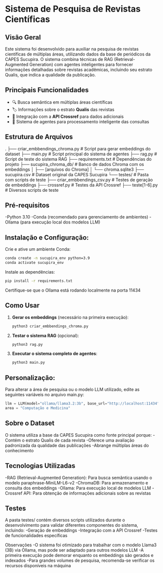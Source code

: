 # Sistema de Pesquisa de Revistas Científicas

## Visão Geral
Este sistema foi desenvolvido para auxiliar na pesquisa de revistas científicas de múltiplas áreas, utilizando dados da base de periódicos da CAPES Sucupira. O sistema combina técnicas de RAG (Retrieval-Augmented Generation) com agentes inteligentes para fornecer informações detalhadas sobre revistas acadêmicas, incluindo seu estrato Qualis, que indica a qualidade da publicação.

## Principais Funcionalidades

- 🔍 Busca semântica em múltiplas áreas científicas  
- 🏷️ Informações sobre o estrato **Qualis** das revistas  
- 🔗 Integração com a **API Crossref** para dados adicionais  
- 🤖 Sistema de agentes para processamento inteligente das consultas  

## Estrutura de Arquivos
.
├── criar_embbendings_chroma.py   # Script para gerar embeddings do dataset
├── main.py                       # Script principal do sistema de agentes
├── rag.py                        # Script de teste do sistema RAG
├── requirements.txt              # Dependências do projeto
├── sucupira_chroma_db/           # Banco de dados Chroma com os embeddings
│   ├── [arquivos do Chroma]
│   └── chroma.sqlite3
├── sucupira.csv                  # Dataset original da CAPES Sucupira
└── testes/                       # Pasta com scripts de teste
    ├── criar_embbendings_csv.py  # Testes de geração de embeddings
    ├── crossref.py               # Testes da API Crossref
    ├── teste[1-6].py             # Diversos scripts de teste


## Pré-requisitos
-Python 3.10
-Conda (recomendado para gerenciamento de ambientes)
-Ollama (para execução local dos modelos LLM)

## Instalação e Configuração:
Crie e ative um ambiente Conda:
```bash
conda create -n sucupira_env python=3.9
conda activate sucupira_env
```
Instale as dependências:
```bash
pip install -r requirements.txt
```
Certifique-se que o Ollama está rodando localmente na porta 11434

## Como Usar

1. **Gerar os embeddings** (necessário na primeira execução):

    ```bash
    python3 criar_embbendings_chroma.py
    ```

2. **Testar o sistema RAG** (opcional):

    ```bash
    python3 rag.py
    ```

3. **Executar o sistema completo de agentes**:

    ```bash
    python3 main.py
    ```

## Personalização:
Para alterar a área de pesquisa ou o modelo LLM utilizado, edite as seguintes variáveis no arquivo main.py:
```python
llm = LLM(model="ollama/llama3.2:3b", base_url="http://localhost:11434")
area = "Computação e Medicina"
```

## Sobre o Dataset
O sistema utiliza a base da CAPES Sucupira como fonte principal porque:
-Contém o estrato Qualis de cada revista
-Oferece uma avaliação padronizada da qualidade das publicações
-Abrange múltiplas áreas do conhecimento

## Tecnologias Utilizadas
-RAG (Retrieval-Augmented Generation): Para busca semântica usando o modelo paraphrase-MiniLM-L6-v2
-ChromaDB: Para armazenamento e consulta dos embeddings
-Ollama: Para execução local de modelos LLM
-Crossref API: Para obtenção de informações adicionais sobre as revistas

## Testes
A pasta testes/ contém diversos scripts utilizados durante o desenvolvimento para validar diferentes componentes do sistema, incluindo:
-Geração de embeddings
-Integração com a API Crossref
-Testes de funcionalidades específicas

Observações
-O sistema foi otimizado para trabalhar com o modelo Llama3 (3B) via Ollama, mas pode ser adaptado para outros modelos LLM
-A primeira execução pode demorar enquanto os embeddings são gerados e indexados
-Para grandes volumes de pesquisa, recomenda-se verificar os recursos disponíveis na máquina